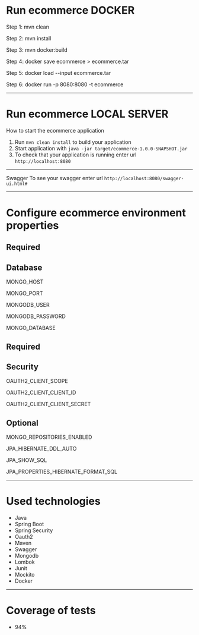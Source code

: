# Run ecommerce DOCKER

Step 1: mvn clean

Step 2: mvn install

Step 3: mvn docker:build

Step 4: docker save ecommerce > ecommerce.tar

Step 5: docker load --input ecommerce.tar

Step 6: docker run -p 8080:8080 -t ecommerce

--------------------------------------
# Run ecommerce LOCAL SERVER

How to start the ecommerce application

1. Run `mvn clean install` to build your application
1. Start application with `java -jar target/ecommerce-1.0.0-SNAPSHOT.jar`
1. To check that your application is running enter url `http://localhost:8080`

--------------------------------------
Swagger
To see your swagger enter url `http://localhost:8080/swagger-ui.html#`

--------------------------------------
# Configure ecommerce environment properties

## Required
## Database

MONGO_HOST

MONGO_PORT

MONGODB_USER

MONGODB_PASSWORD

MONGO_DATABASE

## Required
## Security

OAUTH2_CLIENT_SCOPE

OAUTH2_CLIENT_CLIENT_ID

OAUTH2_CLIENT_CLIENT_SECRET

## Optional

MONGO_REPOSITORIES_ENABLED

JPA_HIBERNATE_DDL_AUTO

JPA_SHOW_SQL

JPA_PROPERTIES_HIBERNATE_FORMAT_SQL

--------------------------------------
# Used technologies

- Java
- Spring Boot
- Spring Security
- Oauth2
- Maven
- Swagger
- Mongodb
- Lombok
- Junit
- Mockito
- Docker

--------------------------------------
# Coverage of tests
- 94%
